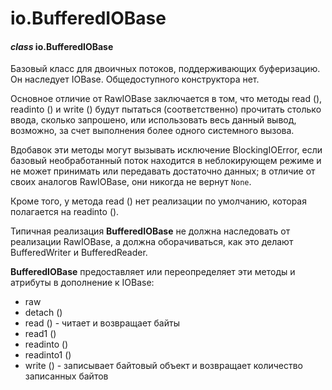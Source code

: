 # io.BufferedIOBase

#### _class_ io.BufferedIOBase

Базовый класс для двоичных потоков, поддерживающих буферизацию. Он наследует IOBase. Общедоступного конструктора нет.

Основное отличие от RawIOBase заключается в том, что методы read \(\), readinto \(\) и write \(\) будут пытаться \(соответственно\) прочитать столько ввода, сколько запрошено, или использовать весь данный вывод, возможно, за счет выполнения более одного системного вызова.

Вдобавок эти методы могут вызывать исключение BlockingIOError, если базовый необработанный поток находится в неблокирующем режиме и не может принимать или передавать достаточно данных; в отличие от своих аналогов RawIOBase, они никогда не вернут `None`.

Кроме того, у метода read \(\) нет реализации по умолчанию, которая полагается на readinto \(\).

Типичная реализация **BufferedIOBase** не должна наследовать от реализации RawIOBase, а должна оборачиваться, как это делают BufferedWriter и BufferedReader.

**BufferedIOBase** предоставляет или переопределяет эти методы и атрибуты в дополнение к IOBase:

* raw
* detach \(\)
* read \(\) - читает и возвращает байты
* read1 \(\)
* readinto \(\)
* readinto1 \(\)
* write \(\) - записывает байтовый объект и возвращает количество записанных байтов



